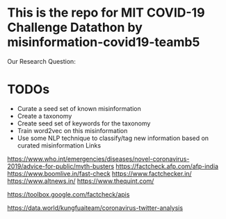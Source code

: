 # This is the repo for MIT COVID-19 Challenge Datathon by misinformation-covid19-teamb5

Our Research Question:
# TODOs
- Curate a seed set of known misinformation
- Create a taxonomy
- Create seed set of keywords for the taxonomy
- Train word2vec on this misinformation
- Use some NLP technique to classify/tag new information based on curated misinformation
Links

https://www.who.int/emergencies/diseases/novel-coronavirus-2019/advice-for-public/myth-busters
https://factcheck.afp.com/afp-india
https://www.boomlive.in/fast-check
https://www.factchecker.in/
https://www.altnews.in/
https://www.thequint.com/

https://toolbox.google.com/factcheck/apis

https://data.world/kungfuaiteam/coronavirus-twitter-analysis

